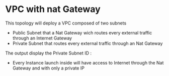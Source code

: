 # VPC with nat Gateway

This topology will deploy a VPC composed of two subnets 
* Public Subnet that a Nat Gateway wich routes every external traffic through an Internet Gateway 
* Private Subnet that routes every external traffic through an Nat Gateway

The output display the Private Subnet ID :
* Every Instance launch inside will have access to Internet through the Nat Gateway and with only a private IP
